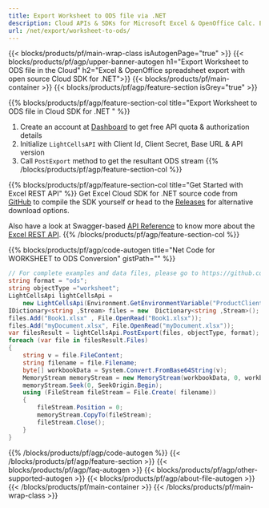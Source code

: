 ```yaml
---
title: Export Worksheet to ODS file via .NET
description: Cloud APIs & SDKs for Microsoft Excel & OpenOffice Calc. Export workbok or interanl object to kinds of format file in the Cloud.
url: /net/export/worksheet-to-ods/
---
```



{{< blocks/products/pf/main-wrap-class isAutogenPage="true" >}}
{{< blocks/products/pf/agp/upper-banner-autogen h1="Export Worksheet to ODS file in the Cloud" h2="Excel & OpenOffice spreadsheet export with open source Cloud SDK for .NET">}}
{{< blocks/products/pf/main-container >}}
{{< blocks/products/pf/agp/feature-section isGrey="true" >}}

{{% blocks/products/pf/agp/feature-section-col title="Export Worksheet to ODS file in Cloud SDK for .NET " %}}
1. Create an account at <a href="https://dashboard.aspose.cloud/">Dashboard</a> to get free API quota & authorization details
1. Initialize ```LightCellsAPI``` with Client Id, Client Secret, Base URL & API version
1. Call ```PostExport``` method to get the resultant ODS stream
{{% /blocks/products/pf/agp/feature-section-col %}}

{{% blocks/products/pf/agp/feature-section-col title="Get Started with Excel REST API" %}}
Get Excel Cloud SDK for .NET source code from [GitHub](https://github.com/aspose-cells-cloud/aspose-cells-cloud-dotnet) to compile the SDK yourself or head to the [Releases](https://github.com/aspose-cells-cloud/aspose-cells-cloud-dotnet/releases) for alternative download options. 

Also have a look at Swagger-based [API Reference](https://apireference.aspose.cloud/cells/#/LightCells/PostExport) to know more about the [Excel REST API](https://products.aspose.cloud/cells/curl/).
{{% /blocks/products/pf/agp/feature-section-col %}}

{{% blocks/products/pf/agp/code-autogen title="Net Code for WORKSHEET to ODS Conversion" gistPath="" %}}
```cs
// For complete examples and data files, please go to https://github.com/aspose-cells-cloud/aspose-cells-cloud-dotnet/
string format = "ods";
string objectType ="worksheet";
LightCellsApi lightCellsApi =
    new LightCellsApi(Environment.GetEnvironmentVariable("ProductClientId"), Environment.GetEnvironmentVariable("ProductClientSecret"));
IDictionary<string ,Stream> files = new  Dictionary<string ,Stream>();
files.Add("Book1.xlsx" , File.OpenRead("Book1.xlsx"));
files.Add("myDocument.xlsx", File.OpenRead("myDocument.xlsx"));
var filesResult = lightCellsApi.PostExport(files, objectType, format);
foreach (var file in filesResult.Files)
{
    string v = file.FileContent;
    string filename = file.Filename;
    byte[] workbookData = System.Convert.FromBase64String(v);
    MemoryStream memoryStream = new MemoryStream(workbookData, 0, workbookData.Length);
    memoryStream.Seek(0, SeekOrigin.Begin);
    using (FileStream fileStream = File.Create( filename))
    {
        fileStream.Position = 0;
        memoryStream.CopyTo(fileStream);
        fileStream.Close();
    }
}
```

{{% /blocks/products/pf/agp/code-autogen %}}
{{< /blocks/products/pf/agp/feature-section >}}
{{< blocks/products/pf/agp/faq-autogen >}}
{{< blocks/products/pf/agp/other-supported-autogen >}}
{{< blocks/products/pf/agp/about-file-autogen >}}
{{< /blocks/products/pf/main-container >}}
{{< /blocks/products/pf/main-wrap-class >}}
